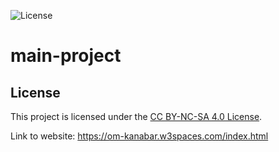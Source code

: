 ![License](https://img.shields.io/badge/license-CC%20BY--NC--SA%204.0-blue.svg) 
# main-project
## License

This project is licensed under the [CC BY-NC-SA 4.0 License](https://creativecommons.org/licenses/by-nc-sa/4.0/).

Link to website: https://om-kanabar.w3spaces.com/index.html 

